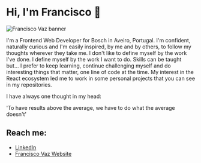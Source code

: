 # Hi, I'm Francisco 👋

<img src="https://user-images.githubusercontent.com/27808014/87986858-9a12f580-cad5-11ea-9acc-a777965675a5.png" alt="Francisco Vaz banner">

I'm a Frontend Web Developer for Bosch in Aveiro, Portugal.
I'm confident, naturally curious and I'm easily inspired, by me and by others, to follow my thoughts wherever they take me.
I don't like to define myself by the work I've done. I define myself by the work I want to do.
Skills can be taught but… I prefer to keep learning, continue challenging myself and do interesting things that matter, one line of code at the time.
My interest in the React ecosystem led me to work in some personal projects that you can see in my repositories.

I have always one thought in my head:

'To have results above the average, we have to do what the average doesn't'

## Reach me:
- <a href="https://www.linkedin.com/in/francisco-vaz/" target="_blank"> LinkedIn </a>
- <a href="http://www.franciscovaz.pt/" target="_blank"> Francisco Vaz Website </a>
